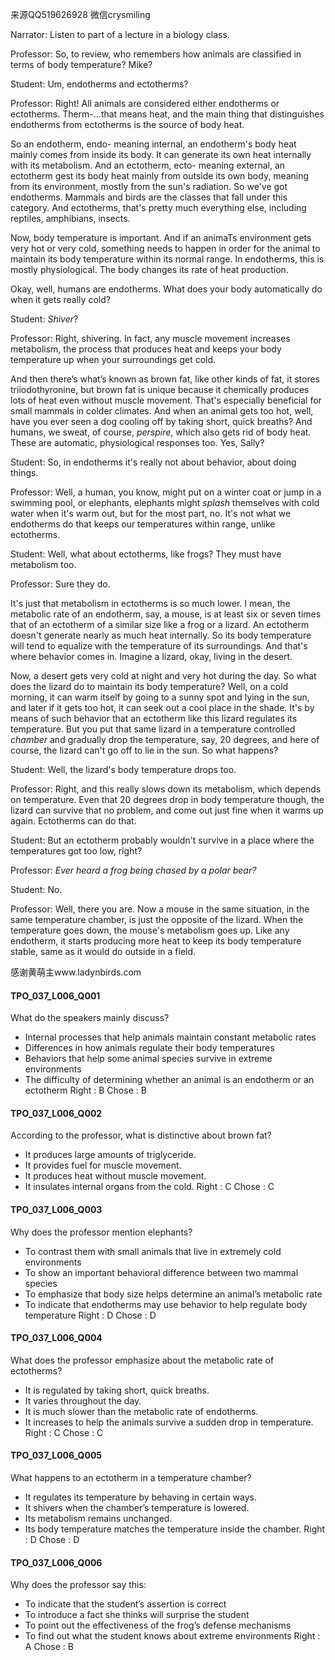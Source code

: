 来源QQ519626928 微信crysmiling

Narrator:
Listen to part of a lecture in a biology class. 

Professor:
So, to review, who remembers how animals are classified in terms of body temperature? Mike?

Student:
Um, endotherms and ectotherms? 

Professor:
Right! All animals are considered either endotherms or ectotherms. Therm-...that means heat, and the main thing that distinguishes endotherms from ectotherms is the source of body heat.

So an endotherm, endo- meaning internal, an endotherm's body heat mainly comes from inside its body. It can generate its own heat internally with its metabolism.
And an ectotherm, ecto- meaning external, an ectotherm gest its body heat mainly from outside its own body, meaning from its environment, mostly from the sun's radiation. So we've got endotherms. Mammals and birds are the classes that fall under this category. And ectotherms, that's pretty much everything else, including reptiles, amphibians, insects.

Now, body temperature is important. And if an animaTs environment gets very hot or very cold, something needs to happen in order for the animal to maintain its body temperature within its normal range. In endotherms, this is mostly physiological. The body changes its rate of heat production.

Okay, well, humans are endotherms. What does your body automatically do when it gets really cold?

Student:
*Shiver*?

Professor:
Right, shivering. In fact, any muscle movement increases metabolism, the process that produces heat and keeps your body temperature up when your surroundings get cold.

And then there’s what’s known as brown fat, like other kinds of fat, it stores triiodothyronine, but brown fat is unique because it chemically produces lots of heat even without muscle movement. That's especially beneficial for small mammals in colder climates. And when an animal gets too hot, well, have you ever seen a dog cooling off by taking short, quick breaths? And humans, we sweat, of course, *perspire*, which also gets rid of body heat. These are automatic, physiological responses too. Yes, Sally?

Student:
So, in endotherms it's really not about behavior, about doing things.

Professor:
Well, a human, you know, might put on a winter coat or jump in a swimming pool, or elephants, elephants might *splash* themselves with cold water when it's warm out, but for the most part, no. It's not what we endotherms do that keeps our temperatures within range, unlike ectotherms.

Student:
Well, what about ectotherms, like frogs? They must have metabolism too.

Professor:
Sure they do.

It's just that metabolism in ectotherms is so much lower. I mean, the metabolic rate of an endotherm, say, a mouse, is at least six or seven times that of an ectotherm of a similar size like a frog or a lizard. An ectotherm doesn't generate nearly as much heat internally. So its body temperature will tend to equalize with the temperature of its surroundings. And that's where behavior comes in. Imagine a lizard, okay, living in the desert.

Now, a desert gets very cold at night and very hot during the day. So what does the lizard do to maintain its body temperature? Well, on a cold morning, it can warm itself by going to a sunny spot and lying in the sun, and later if it gets too hot, it can seek out a cool place in the shade. It's by means of such behavior that an ectotherm like this lizard regulates its temperature. But you put that same lizard in a temperature controlled *chamber* and gradually drop the temperature, say, 20 degrees, and here of course, the lizard can't go off to lie in the sun. So what happens?

Student:
Well, the lizard's body temperature drops too.

Professor:
Right, and this really slows down its metabolism, which depends on temperature. Even that 20 degrees drop in body temperature though, the lizard can survive that no problem, and come out just fine when it warms up again. Ectotherms can do that.

Student:
But an ectotherm probably wouldn't survive in a place where the temperatures got too low, right?

Professor:
*Ever heard a frog being chased by a polar bear?*

Student:
No.

Professor:
Well, there you are. Now a mouse in the same situation, in the same temperature chamber, is just the opposite of the lizard. When the temperature goes down, the mouse's metabolism goes up. Like any endotherm, it starts producing more heat to keep its body temperature stable, same as it would do outside in a field.

感谢黄萌主www.ladynbirds.com

#### TPO_037_L006_Q001
What do the speakers mainly discuss?
- Internal processes that help animals maintain constant metabolic rates
- Differences in how animals regulate their body temperatures
- Behaviors that help some animal species survive in extreme environments
- The difficulty of determining whether an animal is an endotherm or an ectotherm
Right : B	Chose : B


#### TPO_037_L006_Q002
According to the professor, what is distinctive about brown fat?
- It produces large amounts of triglyceride.
- It provides fuel for muscle movement.
- It produces heat without muscle movement.
- It insulates internal organs from the cold.
Right : C	Chose : C


#### TPO_037_L006_Q003
Why does the professor mention elephants?
- To contrast them with small animals that live in extremely cold environments
- To show an important behavioral difference between two mammal species
- To emphasize that body size helps determine an animal’s metabolic rate
- To indicate that endotherms may use behavior to help regulate body temperature
Right : D	Chose : D


#### TPO_037_L006_Q004
What does the professor emphasize about the metabolic rate of ectotherms?
- It is regulated by taking short, quick breaths.
- It varies throughout the day.
- It is much slower than the metabolic rate of endotherms.
- It increases to help the animals survive a sudden drop in temperature.
Right : C	Chose : C


#### TPO_037_L006_Q005
What happens to an ectotherm in a temperature chamber?
- It regulates its temperature by behaving in certain ways.
- It shivers when the chamber’s temperature is lowered.
- Its metabolism remains unchanged.
- Its body temperature matches the temperature inside the chamber.
Right : D	Chose : D


#### TPO_037_L006_Q006
Why does the professor say this:
- To indicate that the student’s assertion is correct
- To introduce a fact she thinks will surprise the student
- To point out the effectiveness of the frog’s defense mechanisms
- To find out what the student knows about extreme environments
Right : A	Chose : B
